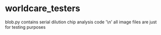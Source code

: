 # worldcare_testers
blob.py contains serial dilution chip analysis code
'\n'
all image files are just for testing purposes
